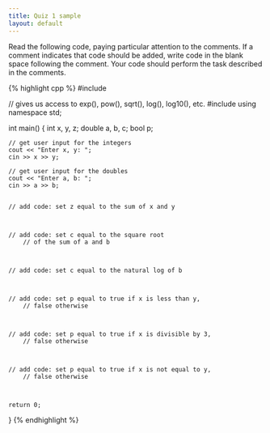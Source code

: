 ```yaml
---
title: Quiz 1 sample
layout: default
---
```


Read the following code, paying particular attention to the
comments. If a comment indicates that code should be added, write code
in the blank space following the comment. Your code should perform the
task described in the comments.

{% highlight cpp %}
#include <iostream>

// gives us access to exp(), pow(), sqrt(), log(), log10(), etc.
#include <cmath>
using namespace std;

int main()
{
    int x, y, z;
    double a, b, c;
    bool p;

    // get user input for the integers
    cout << "Enter x, y: ";
    cin >> x >> y;

    // get user input for the doubles
    cout << "Enter a, b: ";
    cin >> a >> b;


    // add code: set z equal to the sum of x and y


    
    // add code: set c equal to the square root
        // of the sum of a and b



    // add code: set c equal to the natural log of b



    // add code: set p equal to true if x is less than y,
        // false otherwise



    // add code: set p equal to true if x is divisible by 3,
        // false otherwise



    // add code: set p equal to true if x is not equal to y,
        // false otherwise



    return 0;
}
{% endhighlight %}
